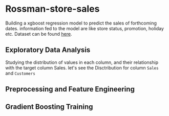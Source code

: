 # Rossman-store-sales
Building a xgboost regression model to predict the sales of forthcoming dates. information fed to the model are like store status, promotion, holiday etc. Dataset can be found [here](https://www.kaggle.com/c/rossmann-store-sales/data).

## Exploratory Data Analysis
Studying the distribution of values in each column, and their relationship with the target column Sales.
let's see the Disctribution for column `Sales` and `Customers`


## Preprocessing and Feature Engineering
## Gradient Boosting Training
